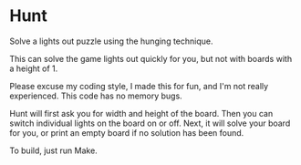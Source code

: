 Hunt
====

Solve a lights out puzzle using the hunging technique.

This can solve the game lights out quickly for you, but not with boards with a height of 1.

Please excuse my coding style, I made this for fun, and I'm not really experienced. This code has no memory bugs.

Hunt will first ask you for width and height of the board.
Then you can switch individual lights on the board on or off.
Next, it will solve your board for you, or print an empty board if no solution has been found.

To build, just run Make.
